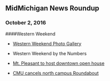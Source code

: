 ## MidMichigan News Roundup
### October 2, 2016

####Western Weekend
* [Western Weekend Photo Gallery](http://www.themorningsun.com/general-news/20161002/western-weekend-by-the-numbers)
* Western Weekend by the Numbers


* [Mt. Pleasant to host downtown open house](http://www.themorningsun.com/general-news/20161002/mt-pleasant-to-host-downtown-open-house)
* [CMU cancels north campus Roundabout](http://www.themorningsun.com/general-news/20161002/cmu-cancels-north-campus-roundabout)
